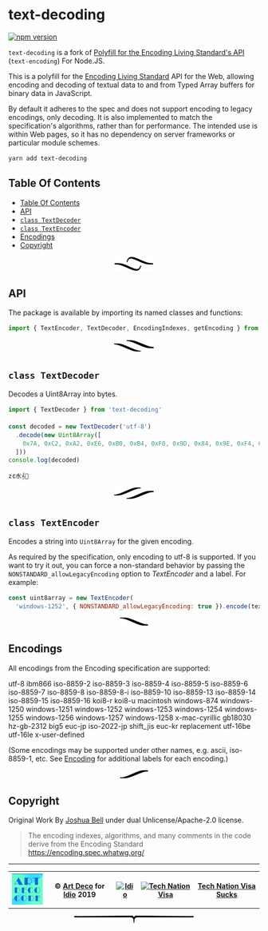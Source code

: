 # text-decoding

[![npm version](https://badge.fury.io/js/text-decoding.svg)](https://npmjs.org/package/text-decoding)

`text-decoding` is a fork of [Polyfill for the Encoding Living Standard's API](https://github.com/inexorabletash/text-encoding) (`text-encoding`) For Node.JS.

This is a polyfill for the [Encoding Living Standard](https://encoding.spec.whatwg.org/) API for the Web, allowing encoding and decoding of textual data to and from Typed Array buffers for binary data in JavaScript.

By default it adheres to the spec and does not support encoding to legacy encodings, only decoding. It is also implemented to match the specification's algorithms, rather than for performance. The intended use is within Web pages, so it has no dependency on server frameworks or particular module schemes.

```sh
yarn add text-decoding
```

## Table Of Contents

- [Table Of Contents](#table-of-contents)
- [API](#api)
- [`class TextDecoder`](#class-textdecoder)
- [`class TextEncoder`](#class-textencoder)
- [Encodings](#encodings)
- [Copyright](#copyright)

<p align="center"><a href="#table-of-contents"><img src="/.documentary/section-breaks/0.svg?sanitize=true"></a></p>

## API

The package is available by importing its named classes and functions:

```js
import { TextEncoder, TextDecoder, EncodingIndexes, getEncoding } from 'text-decoding'
```

<p align="center"><a href="#table-of-contents"><img src="/.documentary/section-breaks/1.svg?sanitize=true"></a></p>

## `class TextDecoder`

Decodes a Uint8Array into bytes.

```js
import { TextDecoder } from 'text-decoding'

const decoded = new TextDecoder('utf-8')
  .decode(new Uint8Array([
    0x7A, 0xC2, 0xA2, 0xE6, 0xB0, 0xB4, 0xF0, 0x9D, 0x84, 0x9E, 0xF4, 0x8F, 0xBF, 0xBD,
  ]))
console.log(decoded)
```
```
z¢水𝄞􏿽
```

<p align="center"><a href="#table-of-contents"><img src="/.documentary/section-breaks/2.svg?sanitize=true"></a></p>

## `class TextEncoder`

Encodes a string into `Uint8Array` for the given encoding.

As required by the specification, only encoding to utf-8 is supported. If you want to try it out, you can force a non-standard behavior by passing the `NONSTANDARD_allowLegacyEncoding` option to _TextEncoder_ and a label. For example:

```js
const uint8array = new TextEncoder(
  'windows-1252', { NONSTANDARD_allowLegacyEncoding: true }).encode(text);
```

<p align="center"><a href="#table-of-contents"><img src="/.documentary/section-breaks/3.svg?sanitize=true"></a></p>

## Encodings

All encodings from the Encoding specification are supported:

utf-8 ibm866 iso-8859-2 iso-8859-3 iso-8859-4 iso-8859-5 iso-8859-6 iso-8859-7 iso-8859-8 iso-8859-8-i iso-8859-10 iso-8859-13 iso-8859-14 iso-8859-15 iso-8859-16 koi8-r koi8-u macintosh windows-874 windows-1250 windows-1251 windows-1252 windows-1253 windows-1254 windows-1255 windows-1256 windows-1257 windows-1258 x-mac-cyrillic gb18030 hz-gb-2312 big5 euc-jp iso-2022-jp shift_jis euc-kr replacement utf-16be utf-16le x-user-defined

(Some encodings may be supported under other names, e.g. ascii, iso-8859-1, etc. See [Encoding](https://encoding.spec.whatwg.org/) for additional labels for each encoding.)

<p align="center"><a href="#table-of-contents"><img src="/.documentary/section-breaks/4.svg?sanitize=true"></a></p>

## Copyright

Original Work By [Joshua Bell](https://github.com/inexorabletash/text-encoding) under dual Unlicense/Apache-2.0 license.

> The encoding indexes, algorithms, and many comments in the code derive from the Encoding Standard https://encoding.spec.whatwg.org/

---

<table>
  <tr>
    <th>
      <a href="https://artd.eco">
        <img src="https://raw.githubusercontent.com/wrote/wrote/master/images/artdeco.png" alt="Art Deco">
      </a>
    </th>
    <th>© <a href="https://artd.eco">Art Deco</a> for <a href="https://idio.cc">Idio</a> 2019</th>
    <th>
      <a href="https://idio.cc">
        <img src="https://avatars3.githubusercontent.com/u/40834161?s=100" width="100" alt="Idio">
      </a>
    </th>
    <th>
      <a href="https://www.technation.sucks" title="Tech Nation Visa">
        <img src="https://raw.githubusercontent.com/artdecoweb/www.technation.sucks/master/anim.gif"
          alt="Tech Nation Visa">
      </a>
    </th>
    <th><a href="https://www.technation.sucks">Tech Nation Visa Sucks</a></th>
  </tr>
</table>

<p align="center"><a href="#table-of-contents"><img src="/.documentary/section-breaks/-1.svg?sanitize=true"></a></p>